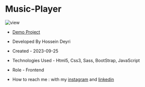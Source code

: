 # Music-Player

![view](https://github.com/hossein-deyri/Music-Player/assets/136192436/61575615-5449-4ed7-a532-aad49e87989a)

- [Demo Project](https://hossein-deyri.github.io/Music-Player/)

- Developed By Hossein Deyri

- Created - 2023-09-25

- Technologies Used - Html5, Css3, Sass, BootStrap, JavaScript

- Role - Frontend

- How to reach me : with my [instagram](https://www.instagram.com/hossein.deyri_web) and [linkedin](https://www.linkedin.com/in/hossein-deyri)
